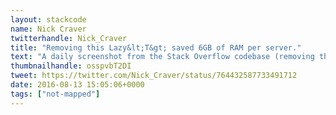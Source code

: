 ```yaml
---
layout: stackcode
name: Nick Craver
twitterhandle: Nick_Craver
title: "Removing this Lazy&lt;T&gt; saved 6GB of RAM per server."
text: "A daily screenshot from the Stack Overflow codebase (removing this Lazy&lt;T&gt; saved 6GB of RAM per server). "
thumbnailhandle: osspvbT2DI
tweet: https://twitter.com/Nick_Craver/status/764432587733491712
date: 2016-08-13 15:05:06+0000
tags: ["not-mapped"]
---
```

